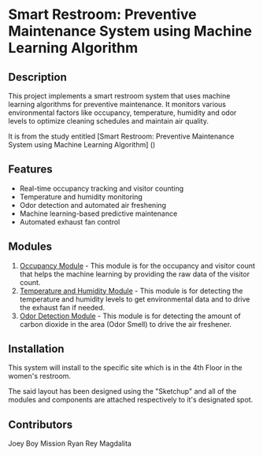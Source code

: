 # Smart Restroom: Preventive Maintenance System using Machine Learning Algorithm

## Description
This project implements a smart restroom system that uses machine learning algorithms for preventive maintenance. It monitors various environmental factors like occupancy, temperature, humidity and odor levels to optimize cleaning schedules and maintain air quality.

It is from the study entitled [Smart Restroom: Preventive Maintenance System using Machine Learning Algorithm] ()

## Features
- Real-time occupancy tracking and visitor counting
- Temperature and humidity monitoring
- Odor detection and automated air freshening
- Machine learning-based predictive maintenance
- Automated exhaust fan control

## Modules
1. [Occupancy Module](/occupancy-module/) - This module is for the occupancy and visitor count that helps the machine learning by providing the raw data of the visitor count.
2. [Temperature and Humidity Module](/temp-humidity-module/) - This module is for detecting the temperature and humidity levels to get environmental data and to drive the exhaust fan if needed.
3. [Odor Detection Module](/odor-module/) - This module is for detecting the amount of carbon dioxide in the area (Odor Smell) to drive the air freshener.

## Installation
This system will install to the specific site which is in the 4th Floor in the women's restroom.

The said layout has been designed using the "Sketchup" and all of the modules and components are attached respectively to it's designated spot.

## Contributors
Joey Boy Mission
Ryan Rey Magdalita